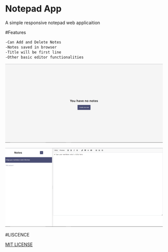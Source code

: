 # Notepad App

A simple responsive notepad web applicaition 

#Features

    -Can Add and Delete Notes 
    -Notes saved in browser
    -Title will be first line
    -Other basic editor functionalities








![Create New note](./public/images/create-note.png "Create Note")




![Add Note](./public/images/add-note.png "Add Note")



#LISCENCE

[MIT LICENSE](LICENSE)